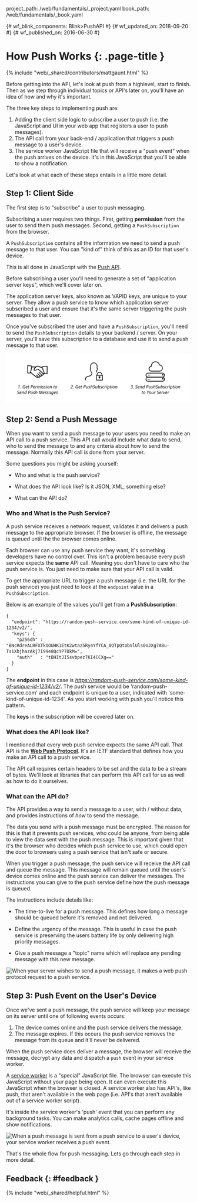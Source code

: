 project_path: /web/fundamentals/_project.yaml book_path: /web/fundamentals/_book.yaml

{# wf_blink_components: Blink>PushAPI #} {# wf_updated_on: 2018-09-20 #} {# wf_published_on: 2016-06-30 #}

# How Push Works {: .page-title }

{% include "web/_shared/contributors/mattgaunt.html" %}

Before getting into the API, let's look at push from a highlevel, start to finish. Then as we step through individual topics or API's later on, you'll have an idea of how and why it's important.

The three key steps to implementing push are:

1. Adding the client side logic to subscribe a user to push (i.e. the JavaScript and UI in your web app that registers a user to push messages).
2. The API call from your back-end / application that triggers a push message to a user's device.
3. The service worker JavaScript file that will receive a "push event" when the push arrives on the device. It's in this JavaScript that you'll be able to show a notification.

Let's look at what each of these steps entails in a little more detail.

## Step 1: Client Side

The first step is to "subscribe" a user to push messaging.

Subscribing a user requires two things. First, getting **permission** from the user to send them push messages. Second, getting a `PushSubscription` from the browser.

A `PushSubscription` contains all the information we need to send a push message to that user. You can "kind of" think of this as an ID for that user's device.

This is all done in JavaScript with the [Push API](https://developer.mozilla.org/en-US/docs/Web/API/Push_API).

Before subscribing a user you'll need to generate a set of "application server keys", which we'll cover later on.

The application server keys, also known as VAPID keys, are unique to your server. They allow a push service to know which application server subscribed a user and ensure that it's the same server triggering the push messages to that user.

Once you've subscribed the user and have a `PushSubscription`, you'll need to send the `PushSubscription` details to your backend / server. On your server, you'll save this subscription to a database and use it to send a push message to that user.

![Make sure you send the PushSubscription to your backend.](./images/svgs/browser-to-server.svg)

## Step 2: Send a Push Message

When you want to send a push message to your users you need to make an API call to a push service. This API call would include what data to send, who to send the message to and any criteria about how to send the message. Normally this API call is done from your server.

Some questions you might be asking yourself:

- Who and what is the push service?

- What does the API look like? Is it JSON, XML, something else?

- What can the API do?

### Who and What is the Push Service?

A push service receives a network request, validates it and delivers a push message to the appropriate browser. If the browser is offline, the message is queued until the the browser comes online.

Each browser can use any push service they want, it's something developers have no control over. This isn't a problem because every push service expects the **same** API call. Meaning you don't have to care who the push service is. You just need to make sure that your API call is valid.

To get the appropriate URL to trigger a push message (i.e. the URL for the push service) you just need to look at the `endpoint` value in a `PushSubscription`.

Below is an example of the values you'll get from a **PushSubscription**:

    {
      "endpoint": "https://random-push-service.com/some-kind-of-unique-id-1234/v2/",
      "keys": {
        "p256dh" :
    "BNcRdreALRFXTkOOUHK1EtK2wtaz5Ry4YfYCA_0QTpQtUbVlUls0VJXg7A8u-Ts1XbjhazAkj7I99e8QcYP7DkM=",
        "auth"   : "tBHItJI5svbpez7KI4CCXg=="
      }
    }
    

The **endpoint** in this case is *https://random-push-service.com/some-kind-of-unique-id-1234/v2/*. The push service would be 'random-push-service.com' and each endpoint is unique to a user, indicated with 'some-kind-of-unique-id-1234'. As you start working with push you'll notice this pattern.

The **keys** in the subscription will be covered later on.

### What does the API look like?

I mentioned that every web push service expects the same API call. That API is the [**Web Push Protocol**](https://tools.ietf.org/html/draft-ietf-webpush-protocol). It's an IETF standard that defines how you make an API call to a push service.

The API call requires certain headers to be set and the data to be a stream of bytes. We'll look at libraries that can perform this API call for us as well as how to do it ourselves.

### What can the API do?

The API provides a way to send a message to a user, with / without data, and provides instructions of *how* to send the message.

The data you send with a push message must be encrypted. The reason for this is that it prevents push services, who could be anyone, from being able to view the data sent with the push message. This is important given that it's the browser who decides which push service to use, which could open the door to browsers using a push service that isn't safe or secure.

When you trigger a push message, the push service will receive the API call and queue the message. This message will remain queued until the user's device comes online and the push service can deliver the messages. The instructions you can give to the push service define how the push message is queued.

The instructions include details like:

- The time-to-live for a push message. This defines how long a message should be queued before it's removed and not delivered.

- Define the urgency of the message. This is useful in case the push service is preserving the users battery life by only delivering high priority messages.

- Give a push message a "topic" name which will replace any pending message with this new message.

![When your server wishes to send a push message, it makes a web push protocol request to a
push service.](./images/svgs/server-to-push-service.svg)

## Step 3: Push Event on the User's Device

Once we've sent a push message, the push service will keep your message on its server until one of following events occurs:

1. The device comes online and the push service delivers the message.
2. The message expires. If this occurs the push service removes the message from its queue and it'll never be delivered.

When the push service does deliver a message, the browser will receive the message, decrypt any data and dispatch a `push` event in your service worker.

A [service worker](https://developer.mozilla.org/en-US/docs/Web/API/Service_Worker_API) is a "special" JavaScript file. The browser can execute this JavaScript without your page being open. It can even execute this JavaScript when the browser is closed. A service worker also has API's, like push, that aren't available in the web page (i.e. API's that aren't available out of a service worker script).

It's inside the service worker's 'push' event that you can perform any background tasks. You can make analytics calls, cache pages offline and show notifications.

![When a push message is sent from a push service to a user's device, your service worker
receives a push event.](./images/svgs/push-service-to-sw-event.svg)

That's the whole flow for push messaging. Lets go through each step in more detail.

## Feedback {: #feedback }

{% include "web/_shared/helpful.html" %}